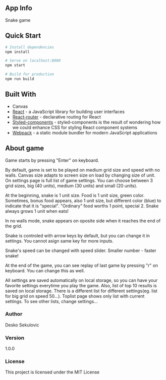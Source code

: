 ## App Info

Snake game

## Quick Start

```bash
# Install dependencies
npm install

# Serve on localhost:8080
npm start

# Build for production
npm run build
```

## Built With

- Canvas
- [React](https://reactjs.org/) - a JavaScript library for building user interfaces
- [React-router](https://reacttraining.com/react-router/) - declarative routing for React
- [Styled-components](https://www.styled-components.com/) - styled-components is the result of wondering how we could enhance CSS for styling React component systems
- [Webpack](https://webpack.js.org/) - a static module bundler for modern JavaScript applications

## About game

Game starts by pressing "Enter" on keyboard.

By default, game is set to be played on medium grid size and speed with no walls. Canvas size adapts to screen size on load by changing size of unit.
On settings page is full list of game settings. You can choose between 3 grid sizes, big (40 units), medium (30 units) and small (20 units).

At the beginning, snake is 1 unit size. Food is 1 unit size, green color. Sometimes, bonus food appears, also 1 unit size, but different color (blue) to indicate
that it is "special". "Ordinary" food worths 1 point, special 2. Snake always grows 1 unit when eats!

In no walls mode, snake appears on oposite side when it reaches the end of the grid.

Snake is controled with arrow keys by default, but you can change it in settings. You cannot asign same key for more inputs.

Snake's speed can be changed with speed slider. Smaller number - faster snake!

At the end of the game, you can see replay of last game by pressing "r" on keyboard. You can change this as well.

All settings are saved automatically on local storage, so you can have your favorite settings everytime you play the game.
Also, list of top 10 results is saved on local storage. There is a different list for different settings(eg. list for big grid on speed 50...).
Toplist page shows only list with current settings. To see other lists, change settings...

### Author

Desko Sekulovic

### Version

1.0.0

### License

This project is licensed under the MIT License
